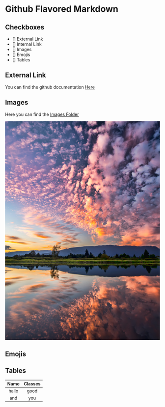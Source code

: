 # Github Flavored Markdown

## Checkboxes 
- [] External Link
- [] Internal Link
- [] Images
- [] Emojis
- [] Tables

## External Link
You can find the github documentation [Here](https://help.github.com/en)

## Images
Here you can find the [Images Folder](./Images)

![Landscape](./Images/pexels-james-wheeler-1486974.jpg)

## Emojis


## Tables

Name | Classes|
:------:|:------:
hallo | good
and | you 
